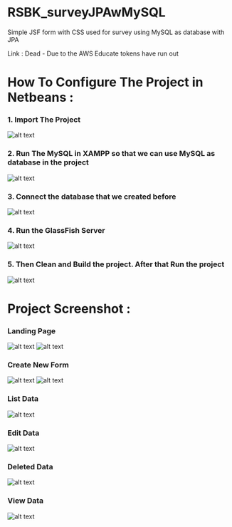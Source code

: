 # RSBK_surveyJPAwMySQL
Simple JSF form with CSS used for survey using MySQL as database with JPA

Link : Dead - Due to the AWS Educate tokens have run out

# How To Configure The Project in Netbeans :
### 1. Import The Project
![alt text](https://github.com/gredo-tarigan/RSBK_surveyJPAwMySQL/blob/master/Screenshot/Import%20Project.png)

### 2. Run The MySQL in XAMPP so that we can use MySQL as database in the project
![alt text](https://github.com/gredo-tarigan/RSBK_surveyJPAwMySQL/blob/master/Screenshot/Run%20The%20XAMPP.png)

### 3. Connect the database that we created before
![alt text](https://github.com/gredo-tarigan/RSBK_surveyJPAwMySQL/blob/master/Screenshot/Connect%20The%20Database%20that%20we%20used.png)

### 4. Run the GlassFish Server
![alt text](https://github.com/gredo-tarigan/RSBK_surveyJPAwMySQL/blob/master/Screenshot/Run%20The%20GlassFish%20Server.png)

### 5. Then Clean and Build the project. After that Run the project
![alt text](https://github.com/gredo-tarigan/RSBK_surveyJPAwMySQL/blob/master/Screenshot/Run%20The%20Project.png)


# Project Screenshot :
### Landing Page
![alt text](https://github.com/gredo-tarigan/RSBK_surveyJPAwMySQL/blob/master/Screenshot/Tampilan%20Awal%20Survey%20-%201.png)
![alt text](https://github.com/gredo-tarigan/RSBK_surveyJPAwMySQL/blob/master/Screenshot/Tampilan%20Awal%20Survey%20-%202.png)

### Create New Form
![alt text](https://github.com/gredo-tarigan/RSBK_surveyJPAwMySQL/blob/master/Screenshot/Tampilan%20New%20Form%20-%20Blank.png)
![alt text](https://github.com/gredo-tarigan/RSBK_surveyJPAwMySQL/blob/master/Screenshot/Tampilan%20New%20Form%20-%20Filled.png)

### List Data
![alt text](https://github.com/gredo-tarigan/RSBK_surveyJPAwMySQL/blob/master/Screenshot/Tampilan%20List.png)

### Edit Data
![alt text](https://github.com/gredo-tarigan/RSBK_surveyJPAwMySQL/blob/master/Screenshot/Tampilan%20Edit%20Data.png)

### Deleted Data
![alt text](https://github.com/gredo-tarigan/RSBK_surveyJPAwMySQL/blob/master/Screenshot/Tampilan%20Deleted%20Data.png)

### View Data
![alt text](https://github.com/gredo-tarigan/RSBK_surveyJPAwMySQL/blob/master/Screenshot/Tampilan%20View%20Data.png)






